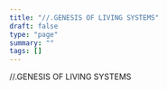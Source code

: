 ```yaml
---
title: "//.GENESIS OF LIVING SYSTEMS"
draft: false
type: "page"
summary: ""
tags: []
---
```


//.GENESIS OF LIVING SYSTEMS